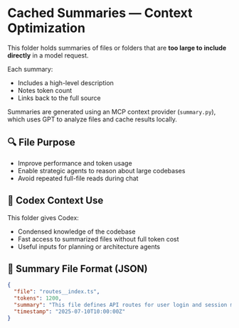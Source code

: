# Cached Summaries — Context Optimization

This folder holds summaries of files or folders that are **too large to include directly** in a model request.

Each summary:
- Includes a high-level description
- Notes token count
- Links back to the full source

Summaries are generated using an MCP context provider (`summary.py`), which uses GPT to analyze files and cache results locally.

## 🔍 File Purpose

- Improve performance and token usage
- Enable strategic agents to reason about large codebases
- Avoid repeated full-file reads during chat

## 🧠 Codex Context Use

This folder gives Codex:
- Condensed knowledge of the codebase
- Fast access to summarized files without full token cost
- Useful inputs for planning or architecture agents

## 📄 Summary File Format (JSON)

```json
{
  "file": "routes__index.ts",
  "tokens": 1200,
  "summary": "This file defines API routes for user login and session management...",
  "timestamp": "2025-07-10T10:00:00Z"
}
```

